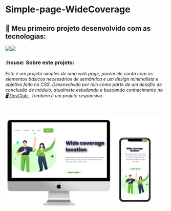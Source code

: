 <h1 text="align-center">Simple-page-WideCoverage</h1>

<h2> 📔 Meu primeiro projeto desenvolvido com as tecnologias:</h2>
<img src="https://img.shields.io/badge/HTML5-E34F26?style=for-the-badge&logo=html5&logoColor=white" /><img src="https://img.shields.io/badge/CSS3-1572B6?style=for-the-badge&logo=css3&logoColor=white" />
 <h3>  :house: Sobre este projeto:</h3>
<p text="align-center"><i>Este é um projeto simples de uma web page, porém ele conta com os elementos básicos necessários de semântica e um design minimalista e objetivo feito no CSS. Desenvolvido por min como parte de um desafio de conclusão de módulo, atualmete estudando e buscando conhecimento no <a href="https://rodolfomori.com.br/devclub"> 🖥️ DevClub </a>. Também é um projeto responsivo.</i></p>
  <br>
  <br>
  <img src="https://github.com/ChristianFulco/Simple-page-WideCoverage/blob/master/assets/Image-desktop-mobile.jpg?raw=true" />

